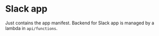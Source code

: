 # Slack app

Just contains the app manifest. Backend for Slack app is managed by a lambda in `api/functions`.
